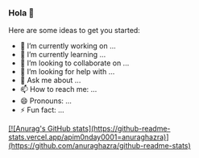 ### Hola 👋


Here are some ideas to get you started:

- 🔭 I’m currently working on ...
- 🌱 I’m currently learning ...
- 👯 I’m looking to collaborate on ...
- 🤔 I’m looking for help with ...
- 💬 Ask me about ...
- 📫 How to reach me: ...
- 😄 Pronouns: ...
- ⚡ Fun fact: ...


<div>
<a href="https://github.com/M0nday0001">
[![Anurag's GitHub stats](https://github-readme-stats.vercel.app/apim0nday0001=anuraghazra)](https://github.com/anuraghazra/github-readme-stats)
  
  </div>
